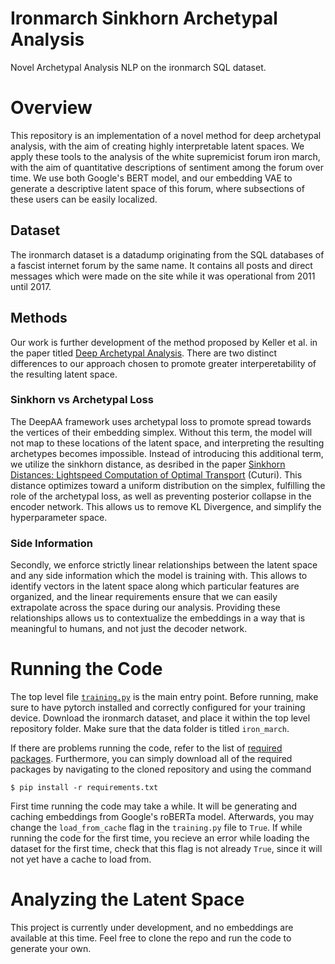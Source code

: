 # Ironmarch Sinkhorn Archetypal Analysis
Novel Archetypal Analysis NLP on the ironmarch SQL dataset.

# Overview
This repository is an implementation of a novel method for deep archetypal analysis, with the aim of creating highly interpretable latent spaces. We apply these tools to the analysis of the white supremicist forum iron march, with the aim of quantitative descriptions of sentiment among the forum over time. We use both Google's BERT model, and our embedding VAE to generate a descriptive latent space of this forum, where subsections of these users can be easily localized.

## Dataset
The ironmarch dataset is a datadump originating from the SQL databases of a fascist internet forum by the same name. It contains all posts and direct messages which were made on the site while it was operational from 2011 until 2017.

## Methods
Our work is further development of the method proposed by Keller et al. in the paper titled [Deep Archetypal Analysis](https://arxiv.org/abs/1901.10799). There are two distinct differences to our approach chosen to promote greater interperetability of the resulting latent space.

### Sinkhorn vs Archetypal Loss
The DeepAA framework uses archetypal loss to promote spread towards the vertices of their embedding simplex. Without this term, the model will not map to these locations of the latent space, and interpreting the resulting archetypes becomes impossible. Instead of introducing this additional term, we utilize the sinkhorn distance, as desribed in the paper [Sinkhorn Distances: Lightspeed Computation of Optimal Transport](https://papers.nips.cc/paper/2013/file/af21d0c97db2e27e13572cbf59eb343d-Paper.pdf) (Cuturi). This distance optimizes toward a uniform distribution on the simplex, fulfilling the role of the archetypal loss, as well as preventing posterior collapse in the encoder network. This allows us to remove KL Divergence, and simplify the hyperparameter space.

### Side Information
Secondly, we enforce strictly linear relationships between the latent space and any side information which the model is training with. This allows to identify vectors in the latent space along which particular features are organized, and the linear requirements ensure that we can easily extrapolate across the space during our analysis. Providing these relationships allows us to contextualize the embeddings in a way that is meaningful to humans, and not just the decoder network.

# Running the Code
The top level file [`training.py`](training.py) is the main entry point. Before running, make sure to have pytorch installed and correctly configured for your training device. Download the ironmarch dataset, and place it within the top level repository folder. Make sure that the data folder is titled `iron_march`.

If there are problems running the code, refer to the list of [required packages](requirements.txt). Furthermore, you can simply download all of the required packages by navigating to the cloned repository and using the command

`$ pip install -r requirements.txt`

First time running the code may take a while. It will be generating and caching embeddings from Google's roBERTa model. Afterwards, you may change the `load_from_cache` flag in the `training.py` file to `True`. If while running the code for the first time, you recieve an error while loading the dataset for the first time, check that this flag is not already `True`, since it will not yet have a cache to load from.

# Analyzing the Latent Space
This project is currently under development, and no embeddings are available at this time. Feel free to clone the repo and run the code to generate your own.